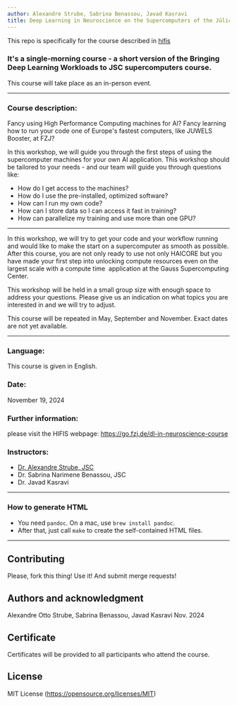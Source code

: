 ```yaml
---
author: Alexandre Strube, Sabrina Benassou, Javad Kasravi
title: Deep Learning in Neuroscience on the Supercomputers of the Jülich Supercomputing Centre
---
```


This repo is specifically for the course described in [hifis](https://go.fzj.de/dl-in-neuroscience-course)

### It's a single-morning course - a short version of the Bringing Deep Learning Workloads to JSC supercomputers course.

This course will take place as an in-person event.

---

### Course description: 
Fancy using High Performance Computing machines for AI? Fancy learning how to run your code one of Europe's fastest computers, like JUWELS Booster, at FZJ?

In this workshop, we will guide you through the first steps of using the supercomputer machines for your own AI application. This workshop should be tailored to your needs - and our team will guide you through questions like:


- How do I get access to the machines? 
- How do I use the pre-installed, optimized software?
- How can I run my own code?
- How can I store data so I can access it fast in training?
- How can parallelize my training and use more than one GPU?

---

In this workshop, we will try to get your code and your workflow running and would like to make the start on a supercomputer as smooth as possible. After this course, you are not only ready to use not only HAICORE but you have made your first step into unlocking compute resources even on the largest scale with a compute time  application at the Gauss Supercomputing Center.

This workshop will be held in a small group size with enough space to address your questions. Please give us an indication on what topics you are interested in and we will try to adjust.

This course will be repeated in May, September and November. Exact dates are not yet available.

---

### Language:

This course is given in English.

### Date:

November 19, 2024

### Further information:

please visit the HIFIS webpage: https://go.fzj.de/dl-in-neuroscience-course

### Instructors:

- [Dr. Alexandre Strube, JSC](http://surak.github.io)
- Dr. Sabrina Narimene Benassou, JSC
- Dr. Javad Kasravi

---

### How to generate HTML

- You need `pandoc`. On a mac, use `brew install pandoc`.
- After that, just call `make` to create the self-contained HTML files.

---

## Contributing
Please, fork this thing! Use it! And submit merge requests!

## Authors and acknowledgment
Alexandre Otto Strube, Sabrina Benassou, Javad Kasravi Nov. 2024

## Certificate
Certificates will be provided to all participants who attend the course.

## License
MIT License (https://opensource.org/licenses/MIT)